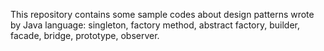 This repository contains some sample codes about design patterns wrote by Java language: singleton, factory method, abstract factory, builder, facade, bridge, prototype, observer.
